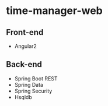 # time-manager-web

## Front-end 
- Angular2

## Back-end 
- Spring Boot REST
- Spring Data
- Spring Security
- Hsqldb